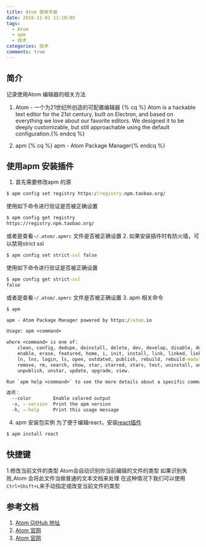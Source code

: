 ```yaml
---
title: Atom 使用手册
date: 2016-11-02 11:18:05
tags:
  - Atom
  - apm
  - 技术
categories: 技术
comments: true
---
```


## 简介
记录使用Atom 编辑器的相关方法
1. Atom - 一个为21世纪所创造的可配置编辑器
  {% cq %} Atom is a hackable text editor for the 21st century, built on Electron, and based on everything we love about our favorite editors. We designed it to be deeply customizable, but still approachable using the default configuration.{% endcq %}
<!--more-->
2. apm
  {% cq %} apm - Atom Package Manager{% endcq %}


## 使用apm 安装插件
1. 首先需要修改apm 的源
```cmd
$ apm config set registry https://registry.npm.taobao.org/
```
  使用如下命令进行验证是否被正确设置
```cmd
$ apm config get registry
https://registry.npm.taobao.org/
```
  或者是查看<code>~/.atom/.apmrc</code> 文件是否被正确设置
2. 如果安装插件时有防火墙，可以禁用strict ssl
```cmd
$ apm config set strict-ssl false
```
  使用如下命令进行验证是否被正确设置
```cmd
$ apm config get strict-ssl
false
```
  或者是查看<code>~/.atom/.apmrc</code> 文件是否被正确设置
3. apm 相关命令
```cmd
$ apm

apm - Atom Package Manager powered by https://atom.io

Usage: apm <command>

where <command> is one of:
    clean, config, dedupe, deinstall, delete, dev, develop, disable, docs,
    enable, erase, featured, home, i, init, install, link, linked, links, list,
    ln, lns, login, ls, open, outdated, publish, rebuild, rebuild-module-cache,
    remove, rm, search, show, star, starred, stars, test, uninstall, unlink,
    unpublish, unstar, update, upgrade, view.

Run `apm help <command>` to see the more details about a specific command.

选项：
  --color        Enable colored output                                      [boolean] [默认值: true]
  -v, --version  Print the apm version
  -h, --help     Print this usage message
```
4. apm 安装包实例
  为了便于编辑react，安装[react插件](https://orktes.github.io/atom-react/)
```cmd
$ apm install react
```

## 快捷键
1.修改当前文件的类型
Atom会自动识别你当前编辑的文件的类型
如果识别失败,Atom 会将此文件当做普通的文本文档来处理
在这种情况下我们可以使用`Ctrl+Shift+L`来手动指定或改变当前文件的类型

## 参考文档
1. [Atom GitHub 地址](https://github.com/atom/atom)
2. [Atom 官网](https://atom.io/)
3. [Atom 官网](https://atom.io/)
